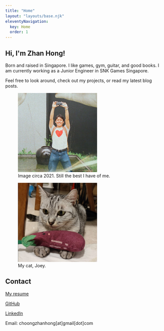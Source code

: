 ```yaml
---
title: "Home"
layout: "layouts/base.njk"
eleventyNavigation:
  key: Home
  order: 1
---
```

## Hi, I'm Zhan Hong!

Born and raised in Singapore. I like games, gym, guitar, and good books. 
I am currently working as a Junior Engineer in SNK Games Singapore.

Feel free to look around, check out my projects, or read my latest blog posts.

<figure>
    <img alt="A picture of me." src="/images/me_pic.png" width="250">
    <figcaption>Image circa 2021. Still the best I have of me.</figcaption>
</figure>
<figure> 
    <img alt="My cat." src="/images/joey.jpg" width="250">
    <figcaption>My cat, Joey.</figcaption>
</figure>

## Contact
<a target="_blank" href="/files/20240706_resume_zhanhong.pdf">My resume</a>

<a target="_blank" href="https://github.com/choongzhanhong">GitHub</a>

<a target="_blank" href="https://www.linkedin.com/in/choongzhanhong/">LinkedIn</a>

Email:
choongzhanhong[at]gmail[dot]com
